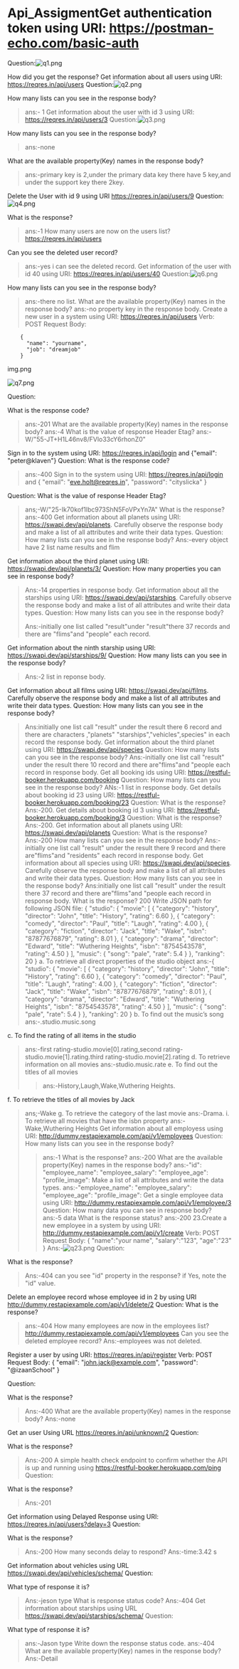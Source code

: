 # Api_AssigmentGet authentication token using URI: https://postman-echo.com/basic-auth
Question:![q1.png](..%2F..%2F..%2FVideos%2FCaptures%2Fq1.png)


How did you get the response?
Get information about all users using URI: https://reqres.in/api/users
Question:![q2.png](..%2F..%2F..%2FVideos%2FCaptures%2Fq2.png)


How many lists can you see in the response body?
>ans:- 1
Get information about the user with id 3 using URI: https://reqres.in/api/users/3
Question:![q3.png](..%2F..%2F..%2FVideos%2FCaptures%2Fq3.png)

How many lists can you see in the response body?
>ans:-none
> 
What are the available property(Key) names in the response body?
>ans:-primary key is 2,under the primary data key there have 5 key,and under the support key there 2key. 

Delete the User with id 9 using URI https://reqres.in/api/users/9
Question:
![q4.png](..%2F..%2F..%2FVideos%2FCaptures%2Fq4.png)

What is the response?
>ans:-1
How many users are now on the users list? https://reqres.in/api/users
> 
Can you see the deleted user record?
>ans:-yes i can see the deleted record.
Get information of the user with id 40 using URI: https://reqres.in/api/users/40
Question:![q6.png](..%2F..%2F..%2FVideos%2FCaptures%2Fq6.png)
> 

How many lists can you see in the response body?
>ans:-there no list.
What are the available property(Key) names in the response body?
> ans:-no property key in the response body.
Create a new user in a system using URI: https://reqres.in/api/users Verb: POST Request Body:

        { 
          "name": "yourname",  
          "job": "dreamjob"
        }
img.png

![q7.png](..%2F..%2F..%2FVideos%2FCaptures%2Fq7.png)

Question:

What is the response code?
>ans:-201
What are the available property(Key) names in the response body?
> ans:-4
What is the value of response Header Etag?
> ans:-W/"55-JT+H1L46nv8/FVlo33cY6rhonZ0"
> 
Sign in to the system using URI: https://reqres.in/api/login and {"email": "peter@klaven"}
Question:
What is the response code?
>ans:-400
Sign in to the system using URI: https://reqres.in/api/login and
{
"email": "eve.holt@reqres.in",
"password": "cityslicka"
}

Question:
What is the value of response Header Etag?
>ans;-W/"25-Ik70kof1lbc973ShN5FoVPxYn7A"
What is the response?
> ans:-400
Get information about all planets using URI: https://swapi.dev/api/planets. Carefully observe the response body and make a list of all attributes and write their data types.
Question:
How many lists can you see in the response body?
> Ans:-every object have 2 list name results and flim
>
Get information about the third planet using URI: https://swapi.dev/api/planets/3/
Question:
How many properties you can see in response body?
>Ans:-14 properties in response body.
Get information about all the starships using URI: https://swapi.dev/api/starships. Carefully observe the response body and make a list of all attributes and write their data types.
Question:
How many lists can you see in the response body?
> 
> Ans:-initially one list called "result"under "result"there 37 records and there are "flims"and "people"
> each record.
> 
Get information about the ninth starship using URI: https://swapi.dev/api/starships/9/
Question:
How many lists can you see in the response body?
>Ans:-2 list in reponse body.
> 
Get information about all films using URI: https://swapi.dev/api/films. Carefully observe the response body and make a list of all attributes and write their data types.
Question:
How many lists can you see in the response body?
>Ans:initially one list call "result" under the result there 6 record and there are characters ,"planets"
>"starships","vehicles",species" in each record the response body.
Get information about the third planet using URI: https://swapi.dev/api/species
Question:
How many lists can you see in the response body?
> Ans:-initially one list call "result" under the result there 10 record and there are"flims"and "people
> each record in response body.
Get all booking ids using URI: https://restful-booker.herokuapp.com/booking
Question:
How many lists can you see in the response body?
> ANs:-1 list in response body.
Get details about booking id 23 using URI: https://restful-booker.herokuapp.com/booking/23
Question:
What is the response?
> Ans:-200.
Get details about booking id 3 using URI: https://restful-booker.herokuapp.com/booking/3
Question:
What is the response?
> Ans:-200.
Get information about all planets using URI: https://swapi.dev/api/planets
Question:
What is the response?
> Ans:-200
How many lists can you see in the response body?
> Ans:-initially one list call "result" under the result there 9 record and there are"flims"and "residents"
> each record in response body.
Get information about all species using URI: https://swapi.dev/api/species. Carefully observe the response body and make a list of all attributes and write their data types.
Question:
How many lists can you see in the response body?
> Ans:initially one list call "result" under the result there 37 record and there are"flims"and "people
> each record in response body.
What is the response?
> 200
Write JSON path for following JSON file:
{
"studio": {
"movie": [
{
"category": "history",
"director": "John",
"title": "History",
"rating": 6.60
},
{
"category": "comedy",
"director": "Paul",
"title": "Laugh",
"rating": 4.00
},
{
"category": "fiction",
"director": "Jack",
"title": "Wake",
"isbn": "87877676879",
"rating": 8.01
},
{
"category": "drama",
"director": "Edward",
"title": "Wuthering Heights",
"isbn": "8754543578",
"rating": 4.50
}
],
"music": {
"song": "pale",
"rate": 5.4
}
},
"ranking": 20
}
a. To retrieve all direct properties of the studio object
>ans:-{
"studio": {
"movie": [
{
"category": "history",
"director": "John",
"title": "History",
"rating": 6.60
},
{
"category": "comedy",
"director": "Paul",
"title": "Laugh",
"rating": 4.00
},
{
"category": "fiction",
"director": "Jack",
"title": "Wake",
"isbn": "87877676879",
"rating": 8.01
},
{
"category": "drama",
"director": "Edward",
"title": "Wuthering Heights",
"isbn": "8754543578",
"rating": 4.50
}
],
"music": {
"song": "pale",
"rate": 5.4
}
},
"ranking": 20
}
b. To find out the music’s song
> ans:-.studio.music.song
> 
c. To find the rating of all items in the studio
>ans:-first rating-studio.movie[0].rating,second rating-studio.movie[1].rating.third rating-studio.movie[2].rating
d. To retrieve information on all movies
> ans:-studio.music.rate
e. To find out the titles of all movies
> >ans:-History,Laugh,Wake,Wuthering Heights.
> 
f. To retrieve the titles of all movies by Jack
>ans;-Wake
g. To retrieve the category of the last movie
> ans:-Drama.
i. To retrieve all movies that have the isbn property
> ans:-Wake,Wuthering Heights
Get information about all employess using URI: http://dummy.restapiexample.com/api/v1/employees
Question:
How many lists can you see in the response body?
> >ans:-1
What is the response?
> ans:-200
What are the available property(Key) names in the response body?
> ans:-"id":
"employee_name":
"employee_salary":
"employee_age":
"profile_image":
Make a list of all attributes and write the data types.
> ans:-"employee_name":
"employee_salary":
"employee_age":
"profile_image":
Get a single employee data using URI: http://dummy.restapiexample.com/api/v1/employee/3
Question:
How many data you can see in response body?
> ans:-5 data
What is the response status?
> ans:-200
> 23.Create a new employee in a system by using URI: http://dummy.restapiexample.com/api/v1/create Verb: POST Request Body:
{
"name":"your name",
"salary":"123",
"age":"23"
}
>Ans:-![q23.png](..%2F..%2F..%2FVideos%2FCaptures%2Fq23.png)
Question:

What is the response?
>Ans:-404
can you see "id" property in the response? if Yes, note the "id" value.
> 
> 
Delete an employee record whose employee id in 2 by using URI http://dummy.restapiexample.com/api/v1/delete/2
Question:
What is the response?
> ans:-404
How many employees are now in the employees list? http://dummy.restapiexample.com/api/v1/employees
Can you see the deleted employee record?
> Ans:-employees was not deleted.
>
Register a user by using
URI: https://reqres.in/api/register Verb: POST Request Body:
{
"email": "john.jack@example.com",
"password": "@izaanSchool"
}

Question:

What is the response?
>Ans:-400
What are the available property(Key) names in the response body?
>Ans:-none


Get an user Using URL https://reqres.in/api/unknown/2
Question:

What is the response?
>Ans:-200
A simple health check endpoint to confirm whether the API is up and running using https://restful-booker.herokuapp.com/ping
Question:

What is the response?
>Ans:-201

Get information using Delayed Response using URI: https://reqres.in/api/users?delay=3
Question:

What is the response?
>Ans:-200
How many seconds delay to respond?
>Ans:-time:3.42 s

Get information about vehicles using URL https://swapi.dev/api/vehicles/schema/
Question:

What type of response it is?
>Ans:-jeson type
What is response status code?
> Ans:-404
Get information about starships using URL https://swapi.dev/api/starships/schema/
Question:

What type of response it is?
>ans:-Jason type
Write down the response status code.
>ans:-404
What are the available property(Key) names in the response body?
> Ans:-Detail